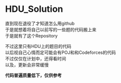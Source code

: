 # HDU_Solution
<p>
  直到现在退役了才知道怎么用github<br>
  于是就想着将自己以前写的一些题的代码搬上来<br>
  于是就有了这个Repository
</p>
<p>
  不过这里只有HDU上的题目的代码<br>
  以后视自己心情而定可能会有POJ和和Codeforces的代码<br>
  不过仅仅在计划中，还得看时间<br>
  以及，更新会非常缓慢
<p>
  <b>代码普遍质量低下，仅供参考</b>
</p>
